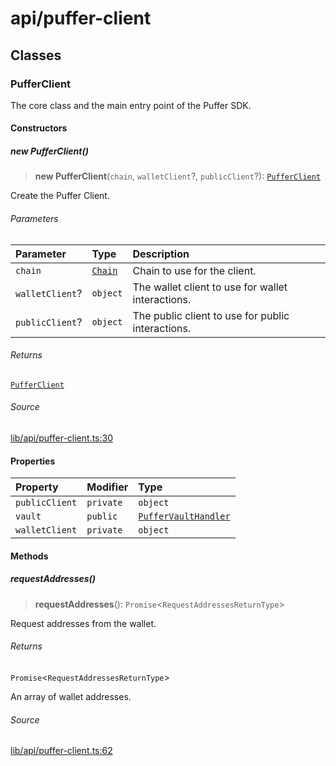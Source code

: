 # api/puffer-client

## Classes

### PufferClient

The core class and the main entry point of the Puffer SDK.

#### Constructors

##### new PufferClient()

> **new PufferClient**(`chain`, `walletClient`?, `publicClient`?): [`PufferClient`](puffer-client.md#pufferclient)

Create the Puffer Client.

###### Parameters

| Parameter | Type | Description |
| :------ | :------ | :------ |
| `chain` | [`Chain`](../chains/constants.md#chain) | Chain to use for the client. |
| `walletClient`? | `object` | The wallet client to use for wallet interactions. |
| `publicClient`? | `object` | The public client to use for public interactions. |

###### Returns

[`PufferClient`](puffer-client.md#pufferclient)

###### Source

[lib/api/puffer-client.ts:30](https://github.com/PufferFinance/puffer-sdk/blob/90364106d56769b2effa78233dbfe2be2e2a7e88/lib/api/puffer-client.ts#L30)

#### Properties

| Property | Modifier | Type |
| :------ | :------ | :------ |
| `publicClient` | `private` | `object` |
| `vault` | `public` | [`PufferVaultHandler`](../contracts/handlers/puffer-vault-handler.md#puffervaulthandler) |
| `walletClient` | `private` | `object` |

#### Methods

##### requestAddresses()

> **requestAddresses**(): `Promise`\<`RequestAddressesReturnType`\>

Request addresses from the wallet.

###### Returns

`Promise`\<`RequestAddressesReturnType`\>

An array of wallet addresses.

###### Source

[lib/api/puffer-client.ts:62](https://github.com/PufferFinance/puffer-sdk/blob/90364106d56769b2effa78233dbfe2be2e2a7e88/lib/api/puffer-client.ts#L62)
